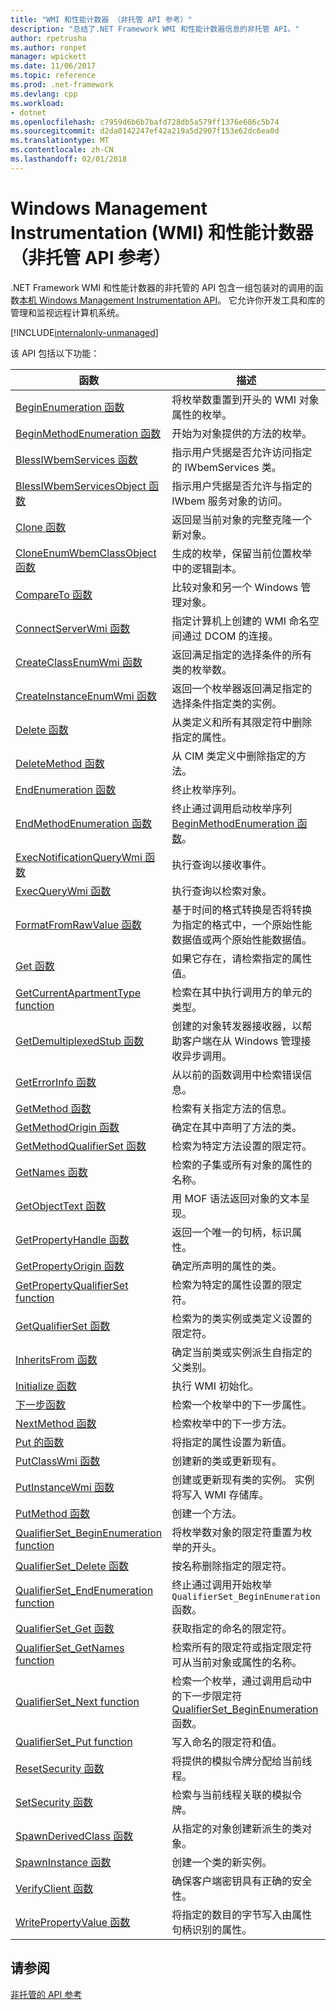 ```yaml
---
title: "WMI 和性能计数器 （非托管 API 参考）"
description: "总结了.NET Framework WMI 和性能计数器信息的非托管 API。"
author: rpetrusha
ms.author: ronpet
manager: wpickett
ms.date: 11/06/2017
ms.topic: reference
ms.prod: .net-framework
ms.devlang: cpp
ms.workload:
- dotnet
ms.openlocfilehash: c7959d6b6b7bafd728db5a579ff1376e686c5b74
ms.sourcegitcommit: d2da0142247ef42a219a5d2907f153e62dc6ea0d
ms.translationtype: MT
ms.contentlocale: zh-CN
ms.lasthandoff: 02/01/2018
---
```

# <a name="windows-management-instrumentation-wmi-and-performance-counters-unmanaged-api-reference"></a>Windows Management Instrumentation (WMI) 和性能计数器 （非托管 API 参考）

.NET Framework WMI 和性能计数器的非托管的 API 包含一组包装对的调用的函数[本机 Windows Management Instrumentation API](https://msdn.microsoft.com/library/aa389276(v=vs.85).aspx)。 它允许你开发工具和库的管理和监视远程计算机系统。

[!INCLUDE[internalonly-unmanaged](../../../../includes/internalonly-unmanaged.md)]
  
该 API 包括以下功能：

| 函数 | 描述 |
|---------|---------|
| [BeginEnumeration 函数](beginenumeration.md) | 将枚举数重置到开头的 WMI 对象属性的枚举。 |
| [BeginMethodEnumeration 函数](beginmethodenumeration.md) |  开始为对象提供的方法的枚举。 |
| [BlessIWbemServices 函数](blessiwbemservices.md) | 指示用户凭据是否允许访问指定的 IWbemServices 类。 |
| [BlessIWbemServicesObject 函数](blessiwbemservicesobject.md) | 指示用户凭据是否允许与指定的 IWbem 服务对象的访问。 |
| [Clone 函数](clone.md) | 返回是当前对象的完整克隆一个新对象。 |
| [CloneEnumWbemClassObject 函数](cloneenumwbemclassobject.md) | 生成的枚举，保留当前位置枚举中的逻辑副本。 |
| [CompareTo 函数](compareto.md) | 比较对象和另一个 Windows 管理对象。 |
| [ConnectServerWmi 函数](connectserverwmi.md) | 指定计算机上创建的 WMI 命名空间通过 DCOM 的连接。 |
| [CreateClassEnumWmi 函数](createclassenumwmi.md) | 返回满足指定的选择条件的所有类的枚举数。 |
| [CreateInstanceEnumWmi 函数](createinstanceenumwmi.md) | 返回一个枚举器返回满足指定的选择条件指定类的实例。 |
| [Delete 函数](delete.md) | 从类定义和所有其限定符中删除指定的属性。 |
| [DeleteMethod 函数](deletemethod.md) | 从 CIM 类定义中删除指定的方法。 |
| [EndEnumeration 函数](endenumeration.md) | 终止枚举序列。 | 
| [EndMethodEnumeration 函数](endmethodenumeration.md) | 终止通过调用启动枚举序列[BeginMethodEnumeration 函数](beginmethodenumeration.md)。 |
| [ExecNotificationQueryWmi 函数](execnotificationquerywmi.md) | 执行查询以接收事件。 |
| [ExecQueryWmi 函数](execquerywmi.md) | 执行查询以检索对象。 |
| [FormatFromRawValue 函数](formatfromrawvalue.md) | 基于时间的格式转换是否将转换为指定的格式中，一个原始性能数据值或两个原始性能数据值。 | 
| [Get 函数](get.md) | 如果它存在，请检索指定的属性值。 |
| [GetCurrentApartmentType function](getcurrentapartmenttype.md) | 检索在其中执行调用方的单元的类型。 |
| [GetDemultiplexedStub 函数](getdemultiplexedstub.md) | 创建的对象转发器接收器，以帮助客户端在从 Windows 管理接收异步调用。 |
| [GetErrorInfo 函数](geterrorinfo.md) | 从以前的函数调用中检索错误信息。 | 
| [GetMethod 函数](getmethod.md) | 检索有关指定方法的信息。 | 
| [GetMethodOrigin 函数](getmethodorigin.md) | 确定在其中声明了方法的类。 |
| [GetMethodQualifierSet 函数](getmethodqualifierset.md) | 检索为特定方法设置的限定符。 |
| [GetNames 函数](getnames.md) | 检索的子集或所有对象的属性的名称。 |
| [GetObjectText 函数](getobjecttext.md) | 用 MOF 语法返回对象的文本呈现。 | 
| [GetPropertyHandle 函数](getpropertyhandle.md) | 返回一个唯一的句柄，标识属性。 |
| [GetPropertyOrigin 函数](getpropertyorigin.md) | 确定所声明的属性的类。 |
| [GetPropertyQualifierSet function](getpropertyqualifierset.md) | 检索为特定的属性设置的限定符。  |
| [GetQualifierSet 函数](getqualifierset.md) | 检索为的类实例或类定义设置的限定符。 |
| [InheritsFrom 函数](inheritsfrom.md) | 确定当前类或实例派生自指定的父类别。 |
| [Initialize 函数](initialize.md) | 执行 WMI 初始化。 |
| [下一步函数](next.md) | 检索一个枚举中的下一步属性。 | 
| [NextMethod 函数](nextmethod.md) | 检索枚举中的下一步方法。 |
| [Put 的函数](put.md) | 将指定的属性设置为新值。 |
| [PutClassWmi 函数](putclasswmi.md) | 创建新的类或更新现有。 |
| [PutInstanceWmi 函数](putinstancewmi.md) | 创建或更新现有类的实例。 实例将写入 WMI 存储库。 |
| [PutMethod 函数](putmethod.md) | 创建一个方法。 |
| [QualifierSet_BeginEnumeration function](qualifierset-beginenumeration.md) | 将枚举数对象的限定符重置为枚举的开头。 |
| [QualifierSet_Delete 函数](qualifierset-delete.md) | 按名称删除指定的限定符。  |
| [QualifierSet_EndEnumeration function](qualifierset-endenumeration.md) | 终止通过调用开始枚举`QualifierSet_BeginEnumeration`函数。 |
| [QualifierSet_Get 函数](qualifierset-get.md) | 获取指定的命名的限定符。  |
| [QualifierSet_GetNames function](qualifierset-getnames.md) | 检索所有的限定符或指定限定符可从当前对象或属性的名称。 |
| [QualifierSet_Next function](qualifierset-next.md) | 检索一个枚举，通过调用启动中的下一步限定符[QualifierSet_BeginEnumeration](qualifierset-beginenumeration.md)函数。 |
| [QualifierSet_Put function](qualifierset-put.md) | 写入命名的限定符和值。 |
| [ResetSecurity 函数](resetsecurity.md) | 将提供的模拟令牌分配给当前线程。 |
| [SetSecurity 函数](setsecurity.md) | 检索与当前线程关联的模拟令牌。 |
| [SpawnDerivedClass 函数](spawnderivedclass.md) | 从指定的对象创建新派生的类对象。 | 
| [SpawnInstance 函数](spawninstance.md) | 创建一个类的新实例。 |   
| [VerifyClient 函数](verifyclientkey.md) | 确保客户端密钥具有正确的安全性。 |
| [WritePropertyValue 函数](writepropertyvalue.md) | 将指定的数目的字节写入由属性句柄识别的属性。 |

 ## <a name="see-also"></a>请参阅
[非托管的 API 参考](../index.md) 
